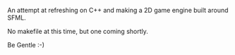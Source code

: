 An attempt at refreshing on C++ and making a 2D game engine built around SFML.

No makefile at this time, but one coming shortly.

Be Gentle :-)
